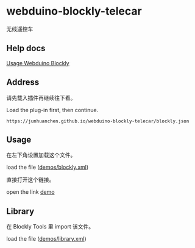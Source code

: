 # webduino-blockly-telecar

无线遥控车

## Help docs

[Usage Webduino Blockly](https://doc.bpi.org.cn/zh_CN/latest/bpi-web/modules/basic.html)

## Address

请先载入插件再继续往下看。

Load the plug-in first, then continue.

`https://junhuanchen.github.io/webduino-blockly-telecar/blockly.json`

## Usage

在左下角设置加载这个文件。

load the file ([demos/blockly.xml](demos/blockly.xml))

直接打开这个链接。

open the link [demo](https://bit.webduino.com.cn/blockly/?demo=demo-area-01#qZzEr63j6W)

## Library

在 Blockly Tools 里 import 该文件。

load the file ([demos/library.xml](demos/library.xml))
